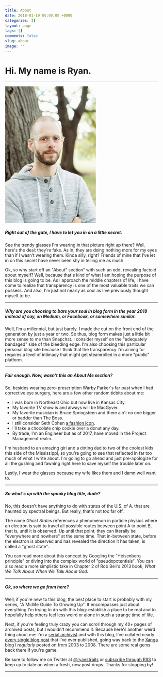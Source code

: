 ```yaml
---
title: About
date: 2018-01-19 00:00:00 +0000
categories: []
layout: page
tags: []
comments: false
slug: about
image: ''
---
```

# Hi. My name is Ryan.

---

![](/assets/images/DSC0933-small.jpg "Hey, it's me!")

##### Right out of the gate, I have to let you in on a little secret.

See the trendy glasses I'm wearing in that picture right up there? Well, here's the deal: they're fake. As in, they are doing nothing more for my eyes than if I wasn't wearing them. Kinda silly, right? Friends of mine that I've let in on this secret have never been shy in telling me as much.

Ok, so why start off an "About" section" with such an odd, revealing factoid about myself? Well, because that's kind of what I am hoping the purpose of this blog is going to be. As I approach the middle chapters of life, I have come to realize that transparency is one of the most valuable traits we can possess. And also, I'm just not nearly as cool as I've previously thought myself to be.

---

##### Why are you choosing to bare your soul in blog form in the year 2018 instead of say, on Medium, or Facebook, or somewhere similar.

Well, I'm a millennial, but just barely. I made the cut on the front end of the generation by just a year or two. So thus, blog form makes just a little bit more sense to me than Snapchat. I consider myself on the "adequately bandaged" side of the bleeding edge. I'm also choosing this particular personal blog site because I think that the transparency I'm aiming for requires a level of intimacy that might get steamrolled in a more "public" platform.

---

##### Fair enough. Now, wasn't this an About Me section?

So, besides wearing zero-prescription Warby Parker's far past when I had corrective eye surgery, here are a few other random tidbits about me:

* I was born in Northeast Ohio but now live in Kansas City.
* My favorite TV show is and always will be MacGyver.
* My favorite musician is Bruce Springsteen and there ain't no one bigger or badder than The Boss.
* I still consider Seth Cohen [a fashion icon](https://twitter.com/ryanstraits/status/817788129298042886).
* I'll take a chocolate chip cookie over a donut any day.
* By trade, I'm an Engineer but as of 2017, have moved in the Project Management realm.

I'm husband to an amazing girl and a doting dad to two of the coolest kids this side of the Mississippi, so you're going to see that reflected in far too much of what I write about. I'm going to go ahead and just pre-apologize for all the gushing and fawning right here to save myself the trouble later on.

Lastly, I wear the glasses because my wife likes them and I damn well want to.

---

##### So what's up with the spooky blog title, dude?

No, this doesn't have anything to do with states of the U.S. of A. that are haunted by spectral beings. But really, that's not _too_ far off.

The name _Ghost States_ references a phenomenon in particle physics where an electron is said to travel all possible routes between point A to point B, that is, until it is observed. Up until that point, they can literally be "everywhere and nowhere" at the same time. That in-between state, before the electron is observed and has revealed the direction it has taken, is called a "ghost state".

You can read more about this concept by Googling the "Heisenberg principle" or diving into the complex world of "pseudopotentials". You can also read a more simplistic take in Chapter 2 of Rob Bell's 2013 book, _What We Talk About When We Talk About God_.

---

##### Ok, so where we go from here?

Well, if you're new to this blog, the best place to start is probably with my series, "A Midlife Guide To Growing Up". It encompasses just about everything I'm trying to do with this blog: establish a place to be real and to hopefully help others feel less weird or alone in such a strange time of life.

Next, if you're feeling truly crazy you can scroll through my 40+ pages of archived posts, but I wouldn't recommend it. Because here's another weird thing about me: I'm a [serial archivist](/2008/03/28/im-a-serial-archivist.html) and with this blog, I've collated nearly [every single blog post](/archive) that I've ever published, going way back to the [Xanga](/tag/xanga) blog I _regularly_ posted on from 2003 to 2008. There are some real gems back there if you're game.

Be sure to follow me on Twitter at [@ryanstraits](https://twitter.com/ryanstraits) or [subscribe through RSS](/feed.xml) to keep up to date on when a fresh, new post drops. Thanks for stopping by!

---